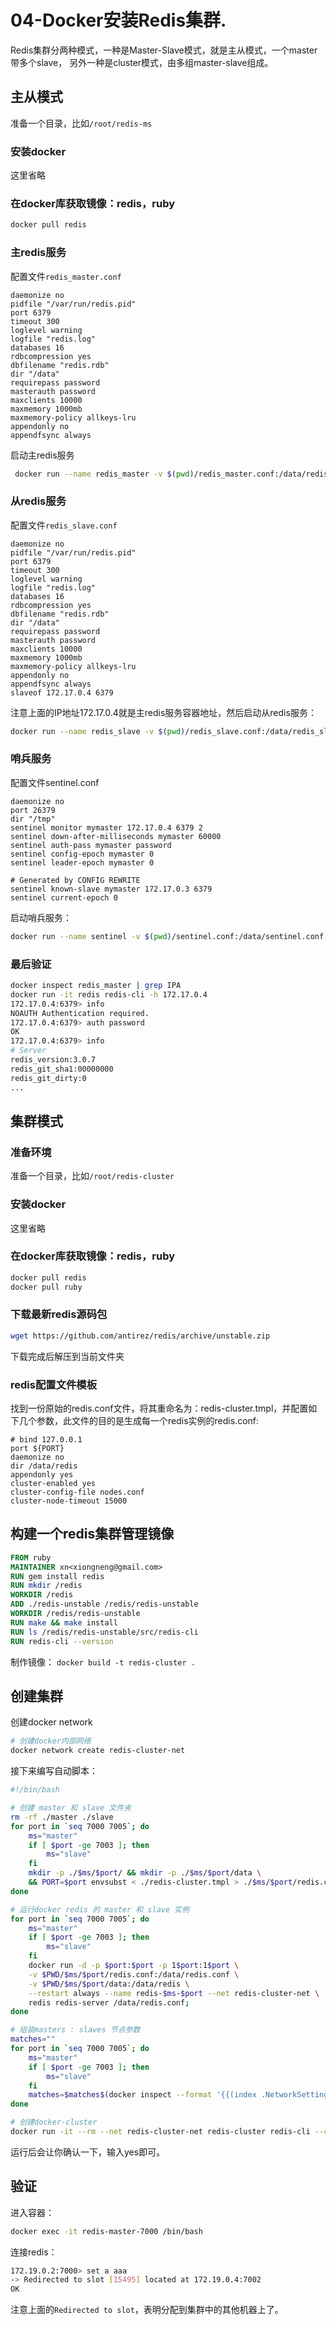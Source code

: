 # 04-Docker安装Redis集群.

Redis集群分两种模式，一种是Master-Slave模式，就是主从模式，一个master带多个slave， 另外一种是cluster模式，由多组master-slave组成。

## 主从模式

准备一个目录，比如`/root/redis-ms`

### 安装docker

这里省略

### 在docker库获取镜像：redis，ruby

```bash
docker pull redis
```

### 主redis服务

配置文件`redis_master.conf`

```
daemonize no
pidfile "/var/run/redis.pid"
port 6379
timeout 300
loglevel warning
logfile "redis.log"
databases 16
rdbcompression yes
dbfilename "redis.rdb"
dir "/data"
requirepass password
masterauth password
maxclients 10000
maxmemory 1000mb
maxmemory-policy allkeys-lru
appendonly no
appendfsync always
```

启动主redis服务

```bash
 docker run --name redis_master -v $(pwd)/redis_master.conf:/data/redis_master.conf --restart=always -d redis redis-server /data/redis_master.conf
```

### 从redis服务

配置文件`redis_slave.conf`

```
daemonize no
pidfile "/var/run/redis.pid"
port 6379
timeout 300
loglevel warning
logfile "redis.log"
databases 16
rdbcompression yes
dbfilename "redis.rdb"
dir "/data"
requirepass password
masterauth password
maxclients 10000
maxmemory 1000mb
maxmemory-policy allkeys-lru
appendonly no
appendfsync always
slaveof 172.17.0.4 6379
```

注意上面的IP地址172.17.0.4就是主redis服务容器地址，然后启动从redis服务：

```bash
docker run --name redis_slave -v $(pwd)/redis_slave.conf:/data/redis_slave.conf --restart=always -d redis:latest redis-server /data/redis_slave.conf
```

### 哨兵服务

配置文件sentinel.conf

```
daemonize no
port 26379
dir "/tmp"
sentinel monitor mymaster 172.17.0.4 6379 2
sentinel down-after-milliseconds mymaster 60000
sentinel auth-pass mymaster password
sentinel config-epoch mymaster 0
sentinel leader-epoch mymaster 0

# Generated by CONFIG REWRITE
sentinel known-slave mymaster 172.17.0.3 6379
sentinel current-epoch 0
```

启动哨兵服务：

```bash
docker run --name sentinel -v $(pwd)/sentinel.conf:/data/sentinel.conf --restart=always -d redis redis-sentinel /data/sentinel.conf
```

### 最后验证

```bash
docker inspect redis_master | grep IPA
docker run -it redis redis-cli -h 172.17.0.4
172.17.0.4:6379> info
NOAUTH Authentication required.
172.17.0.4:6379> auth password
OK
172.17.0.4:6379> info
# Server
redis_version:3.0.7
redis_git_sha1:00000000
redis_git_dirty:0
...
```

## 集群模式

### 准备环境

准备一个目录，比如`/root/redis-cluster`

### 安装docker

这里省略

### 在docker库获取镜像：redis，ruby

```bash
docker pull redis
docker pull ruby
```

### 下载最新redis源码包

```bash
wget https://github.com/antirez/redis/archive/unstable.zip
```

下载完成后解压到当前文件夹

### redis配置文件模板

找到一份原始的redis.conf文件，将其重命名为：redis-cluster.tmpl，并配置如下几个参数，此文件的目的是生成每一个redis实例的redis.conf:

```
# bind 127.0.0.1
port ${PORT}
daemonize no
dir /data/redis
appendonly yes
cluster-enabled yes
cluster-config-file nodes.conf
cluster-node-timeout 15000
```

## 构建一个redis集群管理镜像

```dockerfile
FROM ruby
MAINTAINER xn<xiongneng@gmail.com>
RUN gem install redis
RUN mkdir /redis
WORKDIR /redis
ADD ./redis-unstable /redis/redis-unstable
WORKDIR /redis/redis-unstable
RUN make && make install
RUN ls /redis/redis-unstable/src/redis-cli
RUN redis-cli --version
```

制作镜像： `docker build -t redis-cluster .`

## 创建集群

创建docker network

```bash
# 创建docker内部网络
docker network create redis-cluster-net
```

接下来编写自动脚本：

```bash
#!/bin/bash

# 创建 master 和 slave 文件夹
rm -rf ./master ./slave
for port in `seq 7000 7005`; do
    ms="master"
    if [ $port -ge 7003 ]; then
        ms="slave"
    fi
    mkdir -p ./$ms/$port/ && mkdir -p ./$ms/$port/data \
    && PORT=$port envsubst < ./redis-cluster.tmpl > ./$ms/$port/redis.conf;
done

# 运行docker redis 的 master 和 slave 实例
for port in `seq 7000 7005`; do
    ms="master"
    if [ $port -ge 7003 ]; then
        ms="slave"
    fi
    docker run -d -p $port:$port -p 1$port:1$port \
    -v $PWD/$ms/$port/redis.conf:/data/redis.conf \
    -v $PWD/$ms/$port/data:/data/redis \
    --restart always --name redis-$ms-$port --net redis-cluster-net \
    redis redis-server /data/redis.conf;
done

# 组装masters : slaves 节点参数
matches=""
for port in `seq 7000 7005`; do
    ms="master"
    if [ $port -ge 7003 ]; then
        ms="slave"
    fi
    matches=$matches$(docker inspect --format '{{(index .NetworkSettings.Networks "redis-cluster-net").IPAddress}}' "redis-$ms-${port}"):${port}" ";
done

# 创建docker-cluster
docker run -it --rm --net redis-cluster-net redis-cluster redis-cli --cluster create --cluster-replicas 1 $matches
```

运行后会让你确认一下，输入yes即可。

## 验证

进入容器：

```bash
docker exec -it redis-master-7000 /bin/bash
```

连接redis：

```bash
172.19.0.2:7000> set a aaa
-> Redirected to slot [15495] located at 172.19.0.4:7002
OK
```

注意上面的`Redirected to slot`，表明分配到集群中的其他机器上了。